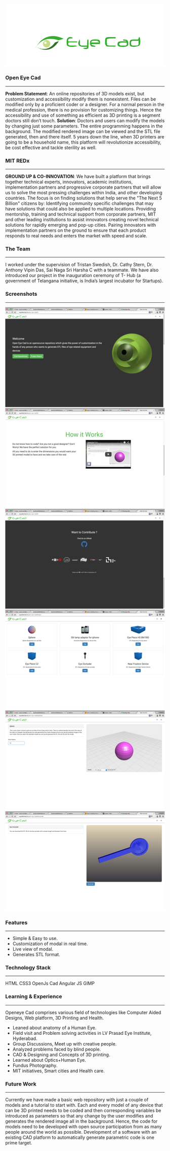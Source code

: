 ![](screenshots/eyecad.png)
### Open Eye Cad
* * *
**Problem Statement**: An online repositories of 3D models exist, but customization and accessibility modify them is nonexistent. Files can be modified only by a proficient coder or a designer. For a normal person in the medical profession, there is no provision for customizing things. Hence the accessibility and use of something as efficient as 3D printing is a segment doctors still don’t touch.
**Solution**: Doctors and users can modify the models by changing just some parameters. The entire programming happens in the background. The modified rendered image can be viewed and the STL file generated, then and there itself. 5 years down the line, when 3D printers are going to be a household name, this platform will revolutionize accessibility, be cost effective and tackle sterility as well.

### MIT REDx
* * *
**GROUND UP & CO-INNOVATION**: We have built a platform that brings together technical experts, innovators, academic institutions, implementation partners and progressive corporate partners that will allow us to solve the most pressing challenges within India, and other developing countries. The focus is on finding solutions that help serve the "The Next 5 Billion" citizens by: Identifying community specific challenges that may have solutions that could also be applied to multiple locations. Providing mentorship, training and technical support from corporate partners, MIT and other leading institutions to assist innovators creating novel technical solutions for rapidly emerging and pop-up cities. Pairing innovators with implementation partners on the ground to ensure that each product responds to real needs and enters the market with speed and scale.

### The Team
* * *
I worked under the supervision of Tristan Swedish, Dr. Cathy Stern, Dr. Anthony Vipin Das, Sai Naga Sri Harsha C with a teammate. We have also introduced our project in the inauguration ceremony of T- Hub (a government of Telangana initiative, is India’s largest incubator for Startups).

### Screenshots
* * *

![](screenshots/o1.png)
![](screenshots/o2.png)
![](screenshots/o3.png)
![](screenshots/o4.png)
![](screenshots/o5.png)
![](screenshots/o6.png)
### Features
* * *
 - Simple & Easy to use.
 - Customization of modal in real time.
 - Live view of modal.
 - Generates STL format.

### Technology Stack
* * *
HTML CSS3 OpenJs Cad Angular JS GIMP

### Learning & Experience
* * *
Openeye Cad comprises various field of technologies like Computer Aided Designs, Web platform, 3D Printing and Health.
 - Leaned about anatomy of a Human Eye.
 - Field visit and Problem solving activities in LV Prasad Eye Institute, Hyderabad.
 - Group Discussions, Meet up with creative people.
 - Analyzed problems faced by blind people.
 - CAD & Designing and Concepts of 3D printing.
 - Learned about Optics+Human Eye.
 - Fundus Photography.
 - MIT initiatives, Smart cities and Health care.

### Future Work
* * *
Currently we have made a basic web repository with just a couple of models and a tutorial to start with. Each and every model of any device that can be 3D printed needs to be coded and then corresponding variables be introduced as parameters so that any change by the user modifies and generates the rendered image all in the background. Hence, the code for models need to be developed with open source participation from as many people around the world as possible. Development of a software with an existing CAD platform to automatically generate parametric code is one prime target.
